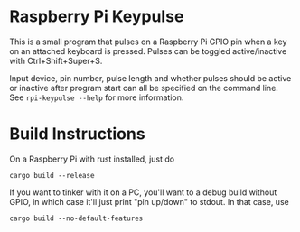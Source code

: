 # Raspberry Pi Keypulse

This is a small program that pulses on a Raspberry Pi GPIO pin when a key on
an attached keyboard is pressed. Pulses can be toggled active/inactive with
Ctrl+Shift+Super+S.

Input device, pin number, pulse length and whether pulses should be active or
inactive after program start can all be specified on the command line. See
`rpi-keypulse --help` for more information.

# Build Instructions

On a Raspberry Pi with rust installed, just do

    cargo build --release

If you want to tinker with it on a PC, you'll want to a debug build without
GPIO, in which case it'll just print "pin up/down" to stdout. In that case,
use

    cargo build --no-default-features
